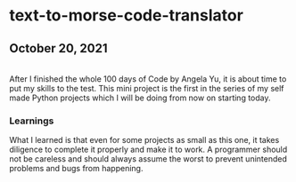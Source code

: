 # text-to-morse-code-translator

## October 20, 2021
<br/>
After I finished the whole 100 days of Code by Angela Yu, it is about time to put my skills to the test. This mini project is the first in the series of my self made Python projects which I will be doing from now on starting today.

### Learnings
What I learned is that even for some projects as small as this one, it takes diligence to complete it properly and make it to work. A programmer should not be careless and should always assume the worst to prevent unintended problems and bugs from happening.

